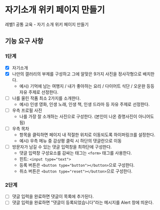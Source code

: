 # 자기소개 위키 페이지 만들기

레벨1 공통 교육 - 자기 소개 위키 페이지 만들기

## 기능 요구 사항

### 1단계

- [x] 자기소개
- [x] 나만의 갤러리의 부제를 구성하고 그에 알맞은 9가지 사진을 정사각형으로 배치한다.
  - 예시) 기억에 남는 여행지 / 내가 좋아하는 요리 / 다이어트 식단 / 오운완 등등 자유 주제로 선정한다.
- [ ] 나를 울린 작품 최소 2가지를 소개한다.
  - 예시) 인생 영화, 인생 노래, 인생 책, 인생 드라마 등 자유 주제로 선정한다.
- [ ] 우측 프로필 사진
  - 나를 가장 잘 소개하는 사진으로 구성한다. (본인이 나온 증명사진이 아니어도 됨)
- [ ] 우측 목차
  - 항목을 클릭하면 페이지 내 적절한 위치로 이동되도록 하이퍼링크를 설정한다.
  - 예시) 우측 메뉴 중 감상평 클릭 시 하단의 댓글란으로 이동
- [ ] 방문자가 남길 수 있는 댓글 입력창을 최하단에 구성한다.
  - 댓글 입력창 구성요소를 감싸는 태그는 `<form>` 태그를 사용한다.
  - 힌트: `<input type="text">`
  - 등록 버튼은 `<button type="button"></button>`으로 구성한다.
  - 취소 버튼은 `<button type="reset"></button>`으로 구성한다.

### 2단계

- [ ] 댓글 입력을 완료하면 댓글이 목록에 추가된다.
- [ ] 댓글 입력을 완료하면 "댓글이 등록되었습니다"라는 메시지를 Alert 창에 띄운다.
